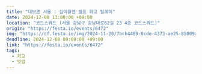 ```yaml
---
title: "데브콘 서울 : 십이월엔 셀프 회고 릴레이"
date: 2024-12-08 13:00:00 +09:00
location: "코드스쿼드 (서울 강남구 강남대로62길 23 4층 코드스쿼드)"
origin: "https://festa.io/events/6472"
img: "https://cf.festa.io/img/2024-11-20/7bcb4489-0cde-4373-ae25-85009a677a0a.png"
deadline: 2024-12-08 00:00:00 +09:00 
link: "https://festa.io/events/6472"
tags:
  - 회고
  - 밋업
---
```

